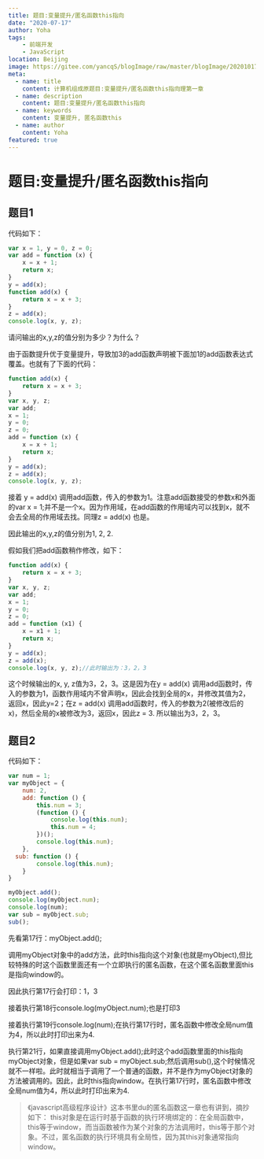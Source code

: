 ```yaml
---
title: 题目:变量提升/匿名函数this指向
date: "2020-07-17"
author: Yoha
tags:
    - 前端开发
    - JavaScript
location: Beijing
image: https://gitee.com/yancqS/blogImage/raw/master/blogImage/20201017105512.jpeg
meta:
  - name: title
    content: 计算机组成原题目:变量提升/匿名函数this指向理第一章
  - name: description
    content: 题目:变量提升/匿名函数this指向
  - name: keywords
    content: 变量提升, 匿名函数this
  - name: author
    content: Yoha
featured: true
---
```

# 题目:变量提升/匿名函数this指向

## 题目1

代码如下：

```javascript
var x = 1, y = 0, z = 0;
var add = function (x) {
	x = x + 1;
	return x;
}
y = add(x);
function add(x) {
	return x = x + 3;
}
z = add(x);
console.log(x, y, z);
```

请问输出的x,y,z的值分别为多少？为什么？

由于函数提升优于变量提升，导致加3的add函数声明被下面加1的add函数表达式覆盖。也就有了下面的代码：

```javascript
function add(x) {
	return x = x + 3;
}
var x, y, z;
var add;
x = 1;
y = 0;
z = 0;
add = function (x) {
	x = x + 1;
	return x;
}
y = add(x);
z = add(x);
console.log(x, y, z);
```

接着 y = add(x) 调用add函数，传入的参数为1。注意add函数接受的参数x和外面的var x = 1;并不是一个x。因为作用域，在add函数的作用域内可以找到x，就不会去全局的作用域去找。同理z = add(x) 也是。

因此输出的x,y,z的值分别为1, 2, 2.

假如我们把add函数稍作修改，如下：

```javascript
function add(x) {
	return x = x + 3;
}
var x, y, z;
var add;
x = 1;
y = 0;
z = 0;
add = function (x1) {
	x = x1 + 1;
	return x;
}
y = add(x);
z = add(x);
console.log(x, y, z);//此时输出为：3，2，3
```

这个时候输出的x, y, z值为3，2，3。这是因为在y = add(x) 调用add函数时，传入的参数为1，函数作用域内不曾声明x，因此会找到全局的x，并修改其值为2，返回x，因此y=2；在z = add(x) 调用add函数时，传入的参数为2(被修改后的x)，然后全局的x被修改为3，返回x，因此z = 3. 所以输出为3，2，3。

## 题目2

代码如下：

```javascript
var num = 1;
var myObject = {
	num: 2,
	add: function () {
		this.num = 3;
		(function () {
			console.log(this.num);
			this.num = 4;
		})();
		console.log(this.num);
	},
  sub: function () {
		console.log(this.num);
	}
}

myObject.add();
console.log(myObject.num);
console.log(num);
var sub = myObject.sub;
sub();
```

先看第17行：myObject.add();

调用myObject对象中的add方法，此时this指向这个对象(也就是myObject),但比较特殊的时这个函数里面还有一个立即执行的匿名函数，在这个匿名函数里面this是指向window的。

因此执行第17行会打印：1，3

接着执行第18行console.log(myObject.num);也是打印3

接着执行第19行console.log(num);在执行第17行时，匿名函数中修改全局num值为4，所以此时打印出来为4.

执行第21行，如果直接调用myObject.add();此时这个add函数里面的this指向myObject对象，但是如果var sub = myObject.sub;然后调用sub(),这个时候情况就不一样啦。此时就相当于调用了一个普通的函数，并不是作为myObject对象的方法被调用的。因此，此时this指向window。在执行第17行时，匿名函数中修改全局num值为4，所以此时打印出来为4.

>《javascript高级程序设计》这本书里du的匿名函数这一章也有讲到，摘抄如下：
this对象是在运行时基于函数的执行环境绑定的：在全局函数中，this等于window，而当函数被作为某个对象的方法调用时，this等于那个对象。不过，匿名函数的执行环境具有全局性，因为其this对象通常指向window。